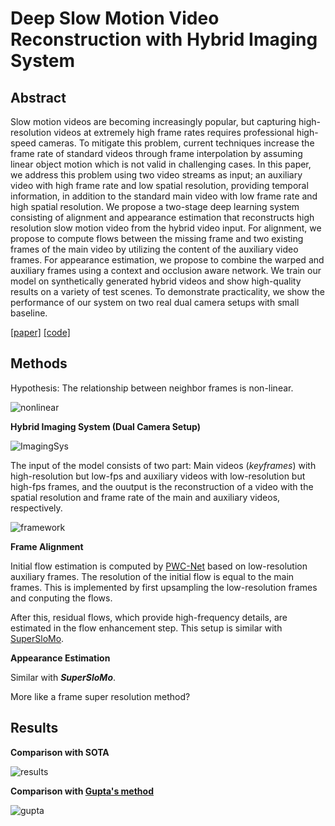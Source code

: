 # Deep Slow Motion Video Reconstruction with Hybrid Imaging System



## Abstract

Slow motion videos are becoming increasingly popular, but capturing high-resolution videos at extremely high frame rates requires professional high-speed cameras. To mitigate this problem, current techniques increase the frame rate of standard videos through frame interpolation by assuming linear object motion which is not valid in challenging cases. In this paper, we address this problem using two video streams as input; an auxiliary video with high frame rate and low spatial resolution, providing temporal information, in addition to the standard main video with low frame rate and high spatial resolution. We propose a two-stage deep learning system consisting of alignment and appearance estimation that reconstructs high resolution slow motion video from the hybrid video input. For alignment, we propose to compute flows between the missing frame and two existing frames of the main video by utilizing the content of the auxiliary video frames. For appearance estimation, we propose to combine the warped and auxiliary frames using a context and occlusion aware network. We train our model on synthetically generated hybrid videos and show high-quality results on a variety of test scenes. To demonstrate practicality, we show the performance of our system on two real dual camera setups with small baseline.

[[paper]](https://arxiv.org/pdf/2002.12106.pdf) [[code]](https://github.com/avinashpaliwal/Deep-SloMo)



## Methods

Hypothesis: The relationship between neighbor frames is non-linear.

![nonlinear](https://github.com/antony0621/Videos-Publications-Collection/blob/master/pics/DeepSloMo/non-linear.png)

**Hybrid Imaging System (Dual Camera Setup)**

![ImagingSys](https://github.com/antony0621/Videos-Publications-Collection/blob/master/pics/DeepSloMo/ImagingSys.png)

The input of the model consists of two part: Main videos (*keyframes*) with high-resolution but low-fps  and auxiliary videos with low-resolution but high-fps frames, and the ouutput is the reconstruction of a video with the spatial resolution and frame rate of the main and auxiliary videos, respectively. 

![framework](https://github.com/antony0621/Videos-Publications-Collection/blob/master/pics/DeepSloMo/framework.png)

**Frame Alignment**

Initial flow estimation is computed by [PWC-Net](https://github.com/antony0621/Videos-Publications-Collection/blob/master/OpticalFlow/PWC-Net.md) based on low-resolution auxiliary frames. The resolution of the initial flow is equal to the main frames. This is implemented by first upsampling the low-resolution frames and conputing the flows.

After this, residual flows, which provide high-frequency details, are estimated in the flow enhancement step. This setup is similar with [SuperSloMo](https://github.com/antony0621/Videos-Publications-Collection/blob/master/VideoInterpolation/SuperSloMo.md).

**Appearance Estimation**

Similar with ***SuperSloMo***.



More like a frame super resolution method?



## Results

**Comparison with SOTA**

![results](https://github.com/antony0621/Videos-Publications-Collection/blob/master/pics/DeepSloMo/results.png)

**Comparison with [Gupta's method](http://grail.cs.washington.edu/projects/enhancing-spacetime/)**

![gupta](https://github.com/antony0621/Videos-Publications-Collection/blob/master/pics/DeepSloMo/gupta.png)

